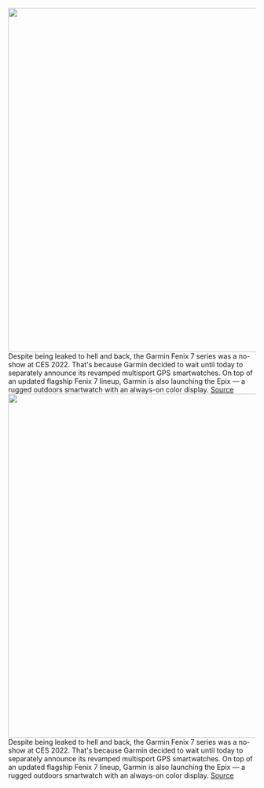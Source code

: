 <img src='https://cdn.vox-cdn.com/thumbor/1-RPY7D907LJ0008vz1k_dVgGoY=/0x0:1920x1080/1200x800/filters:focal(807x387:1113x693)/cdn.vox-cdn.com/uploads/chorus_image/image/70402552/47433_FENIX.0.jpg' width='700px' /><br/>
Despite being leaked to hell and back, the Garmin Fenix 7 series was a no-show at CES 2022. That's because Garmin decided to wait until today to separately announce its revamped multisport GPS smartwatches. On top of an updated flagship Fenix 7 lineup, Garmin is also launching the Epix — a rugged outdoors smartwatch with an always-on color display.
<a href='https://www.theverge.com/2022/1/18/22883556/garmin-fenix-7-epix-gps-smartwatches-outdoors-fitness'> Source <a/><img src='https://cdn.vox-cdn.com/thumbor/1-RPY7D907LJ0008vz1k_dVgGoY=/0x0:1920x1080/1200x800/filters:focal(807x387:1113x693)/cdn.vox-cdn.com/uploads/chorus_image/image/70402552/47433_FENIX.0.jpg' width='700px' /><br/>
Despite being leaked to hell and back, the Garmin Fenix 7 series was a no-show at CES 2022. That's because Garmin decided to wait until today to separately announce its revamped multisport GPS smartwatches. On top of an updated flagship Fenix 7 lineup, Garmin is also launching the Epix — a rugged outdoors smartwatch with an always-on color display.
<a href='https://www.theverge.com/2022/1/18/22883556/garmin-fenix-7-epix-gps-smartwatches-outdoors-fitness'> Source <a/>